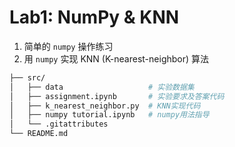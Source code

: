 # Lab1: NumPy & KNN

1. 简单的 `numpy` 操作练习
2. 用 `numpy` 实现 KNN (K-nearest-neighbor) 算法

```bash
├── src/                      
│   ├── data                   # 实验数据集
│   ├── assignment.ipynb       # 实验要求及答案代码
│   ├── k_nearest_neighbor.py  # KNN实现代码
│   ├── numpy tutorial.ipynb   # numpy用法指导
│   └── .gitattributes            
└── README.md                  
```


